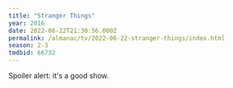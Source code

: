 ```yaml
---
title: "Stranger Things"
year: 2016
date: 2022-06-22T21:30:56.000Z
permalink: /almanac/tv/2022-06-22-stranger-things/index.html
season: 2-3
tmdbid: 66732
---
```


Spoiler alert: it's a good show.
